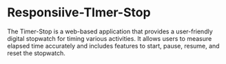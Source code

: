 # Responsiive-TImer-Stop

The Timer-Stop is a web-based application that provides a user-friendly digital stopwatch
for timing various activities. It allows users to measure elapsed time accurately and
includes features to start, pause, resume, and reset the stopwatch.
